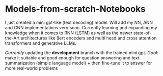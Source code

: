 # Models-from-scratch-Notebooks
I just created a mini gpt-like (text decoding) model. Will add my NN, ANN and CNN implementations very soon. Currently learning and expanding my knowledge when it comes to RNN (LSTM) as well as the newer state-of-the-Art architectures like Bert encoders and multi head and cross attention transformers and generative  LLMs.

*Currently* updating the **development** branch with the trained mini gpt. 
*Goal*:  make it suitable and good enough  for question answering and text summarization (simple language model) + then fine-tune it to answer for more real-world problems
